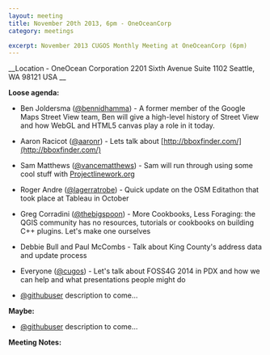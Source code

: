 ```yaml
---
layout: meeting
title: November 20th 2013, 6pm - OneOceanCorp
category: meetings

excerpt: November 2013 CUGOS Monthly Meeting at OneOceanCorp (6pm)
---
```


__Location -  OneOcean Corporation 2201 Sixth Avenue Suite 1102 Seattle, WA 98121 USA __ 

__Loose agenda:__

- Ben Joldersma ([@bennidhamma](https://github.com/bennidhamma)) - A former member of the Google Maps Street View team, Ben will give a high-level history of Street View and how WebGL and HTML5 canvas play a role in it today.
- Aaron Racicot ([@aaronr](https://github.com/aaronr)) - Lets talk about [http://bboxfinder.com/](http://bboxfinder.com/)
- Sam Matthews ([@vancematthews](https://twitter.com/vancematthews)) -  Sam will run through using some cool stuff with [Projectlinework.org](http://projectlinework.org)
- Roger Andre ([@lagerratrobe](https://dl.dropboxusercontent.com/u/26575408/index.html)) - Quick update on the OSM Editathon that took place at Tableau in October
- Greg Corradini ([@thebigspoon](https://github.com/thebigspoon/bboxfinder.com)) -  More Cookbooks, Less Foraging: the QGIS community has no resources, tutorials or cookbooks on building C++ plugins. Let's make one ourselves
- Debbie Bull and Paul McCombs - Talk about King County's address data and update process
- Everyone ([@cugos](https://github.com/cugos)) - Let's talk about FOSS4G 2014 in PDX and how we can help and what presentations people might do

- [@githubuser](https://yoururl.com/) description to come...

__Maybe:__

- [@githubuser](https://yoururl.com/) description to come...

__Meeting Notes:__
